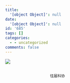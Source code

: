 ```yaml
---
title:
  '[object Object]': null
date:
  '[object Object]': null
id: '685'
tags: []
categories:
  - - uncategorized
comments: false
---
```


![](https://thuce.top/wp-content/uploads/2023/05/158ee1bfa51d2fdf0f3d9b06617edb7.jpg)

```
        
                    往届科协
                
```